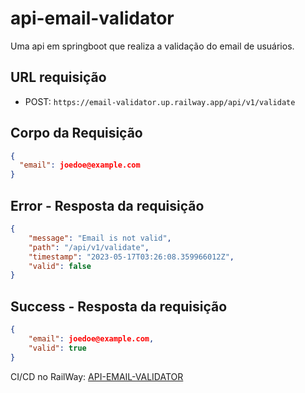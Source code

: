 # api-email-validator

Uma api em springboot que realiza a validação do email de usuários.

## URL requisição

- POST: ``https://email-validator.up.railway.app/api/v1/validate``

## Corpo da Requisição
```json
{
  "email": joedoe@example.com
}
```

## Error - Resposta da requisição
```json
{
    "message": "Email is not valid",
    "path": "/api/v1/validate",
    "timestamp": "2023-05-17T03:26:08.359966012Z",
    "valid": false
}
```

## Success - Resposta da requisição
```json
{
    "email": joedoe@example.com,
    "valid": true
}
```

CI/CD no RailWay: [API-EMAIL-VALIDATOR](https://email-validator.up.railway.app/api/v1/joedoe@example.com)

